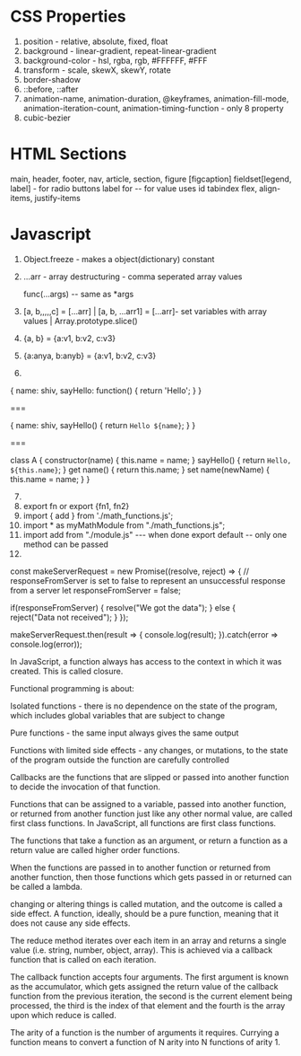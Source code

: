 # CSS Properties

1. position - relative, absolute, fixed, float
2. background - linear-gradient, repeat-linear-gradient
3. background-color - hsl, rgba, rgb, #FFFFFF, #FFF
4. transform - scale, skewX, skewY, rotate
5. border-shadow
6. ::before, ::after
7. animation-name, animation-duration, @keyframes, animation-fill-mode, animation-iteration-count, animation-timing-function - only 8 property
8. cubic-bezier


# HTML Sections

main, header, footer, nav, article, section, figure [figcaption]
fieldset[legend, label] - for radio buttons
label for -- for value uses id
tabindex
flex, align-items, justify-items


# Javascript

1. Object.freeze - makes a object(dictionary) constant
2. ...arr -  array destructuring - comma seperated array values

    func(...args) -- same as *args
    
3. [a, b,,,,,c] = [...arr] | [a, b, ...arr1] = [...arr]- set variables with array values | Array.prototype.slice()
4. {a, b} = {a:v1, b:v2, c:v3}
5. {a:anya, b:anyb} = {a:v1, b:v2, c:v3}
    
6. 

{
    name: shiv,
    sayHello: function() {
        return 'Hello';
    }
}

===

{
    name: shiv,
    sayHello() {
        return `Hello ${name}`;
    }
}

===

class A {
    constructor(name) {
        this.name = name;
    }
    sayHello() {
        return `Hello, ${this.name}`;
    }
    get name() {
        return this.name;
    }
    set name(newName) {
        this.name = name;
    }
}


7. <script type="module" src="filename.js"></script>
8. export fn or export {fn1, fn2}
9. import { add } from './math_functions.js';
10. import * as myMathModule from "./math_functions.js";
11. import add from "./module.js" --- when done export default -- only one method can be passed
12. 

const makeServerRequest = new Promise((resolve, reject) => {
  // responseFromServer is set to false to represent an unsuccessful response from a server
  let responseFromServer = false;
    
  if(responseFromServer) {
    resolve("We got the data");
  } else {  
    reject("Data not received");
  }
});

makeServerRequest.then(result => {
  console.log(result);
}).catch(error => console.log(error));


In JavaScript, a function always has access to the context in which it was created. This is called closure.

Functional programming is about:

Isolated functions - there is no dependence on the state of the program, which includes global variables that are subject to change

Pure functions - the same input always gives the same output

Functions with limited side effects - any changes, or mutations, to the state of the program outside the function are carefully controlled

Callbacks are the functions that are slipped or passed into another function to decide the invocation of that function.

Functions that can be assigned to a variable, passed into another function, or returned from another function just like any other normal value, are called first class functions. In JavaScript, all functions are first class functions.

The functions that take a function as an argument, or return a function as a return value are called higher order functions.

When the functions are passed in to another function or returned from another function, then those functions which gets passed in or returned can be called a lambda.

changing or altering things is called mutation, and the outcome is called a side effect. A function, ideally, should be a pure function, meaning that it does not cause any side effects.

The reduce method iterates over each item in an array and returns a single value (i.e. string, number, object, array). This is achieved via a callback function that is called on each iteration.

The callback function accepts four arguments. The first argument is known as the accumulator, which gets assigned the return value of the callback function from the previous iteration, the second is the current element being processed, the third is the index of that element and the fourth is the array upon which reduce is called.

The arity of a function is the number of arguments it requires. Currying a function means to convert a function of N arity into N functions of arity 1.












